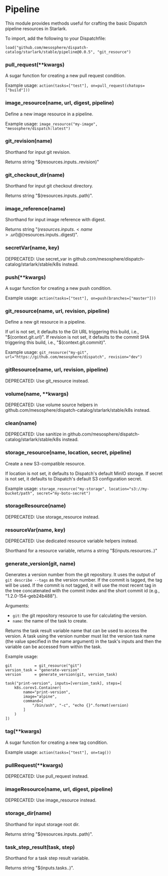 
# Pipeline

This module provides methods useful for crafting the basic Dispatch pipeline resources in Starlark.

To import, add the following to your Dispatchfile:

```
load("github.com/mesosphere/dispatch-catalog/starlark/stable/pipeline@0.0.5", "git_resource")
```


### pull_request(**kwargs)


A sugar function for creating a new pull request condition.

Example usage: `action(tasks=["test"], on=pull_request(chatops=["build"]))`


### image_resource(name, url, digest, pipeline)


Define a new image resource in a pipeline.

Example usage: `image_resource("my-image", "mesosphere/dispatch:latest")`


### git_revision(name)


Shorthand for input git revision.

Returns string "$(resources.inputs.<name>.revision)"


### git_checkout_dir(name)


Shorthand for input git checkout directory.

Returns string "$(resources.inputs.<name>.path)".


### image_reference(name)


Shorthand for input image reference with digest.

Returns string "$(resources.inputs.<name>.url)@$(resources.inputs.<name>.digest)".


### secretVar(name, key)


DEPRECATED: Use secret_var in github.com/mesosphere/dispatch-catalog/starlark/stable/k8s instead.


### push(**kwargs)


A sugar function for creating a new push condition.

Example usage: `action(tasks=["test"], on=push(branches=["master"]))`


### git_resource(name, url, revision, pipeline)


Define a new git resource in a pipeline.

If url is not set, it defaults to the Git URL triggering this build, i.e., "$(context.git.url)".
If revision is not set, it defaults to the commit SHA triggering this build, i.e., "$(context.git.commit)".

Example usage: `git_resource("my-git", url="https://github.com/mesosphere/dispatch", revision="dev")`


### gitResource(name, url, revision, pipeline)


DEPRECATED: Use git_resource instead.


### volume(name, **kwargs)


DEPRECATED: Use volume source helpers in github.com/mesosphere/dispatch-catalog/starlark/stable/k8s instead.


### clean(name)


DEPRECATED: Use sanitize in github.com/mesosphere/dispatch-catalog/starlark/stable/k8s instead.


### storage_resource(name, location, secret, pipeline)


Create a new S3-compatible resource.

If location is not set, it defaults to Dispatch's default MinIO storage.
If secret is not set, it defaults to Dispatch's default S3 configuration secret.

Example usage: `storage_resource("my-storage", location="s3://my-bucket/path", secret="my-boto-secret")`


### storageResource(name)


DEPRECATED: Use storage_resource instead.


### resourceVar(name, key)


DEPRECATED: Use dedicated resource variable helpers instead.

Shorthand for a resource variable, returns a string "$(inputs.resources.<name>.<key>)"


### generate_version(git, name)


Generates a version number from the git repository. It uses the output of `git describe --tags`
as the version number. If the commit is tagged, the tag will be used. If the commit is not tagged,
it will use the most recent tag in the tree concatenated with the commit index and the short commit
id (e.g., "1.2.0-154-geb24b488").

Arguments:
* `git`: the git repository resource to use for calculating the version.
* `name`: the name of the task to create.

Returns the task result variable name that can be used to access the version. A task using the
version number must list the version task name (the value specified in the name argument) in the task's inputs
and then the variable can be accessed from within the task.

Example usage:

    git          = git_resource("git")
    version_task = "generate-version"
    version      = generate_version(git, version_task)

    task("print-version", inputs=[version_task], steps=[
        k8s.corev1.Container(
            name="print-version",
            image="alpine",
            command=[
                "/bin/ash", "-c", "echo {}".format(version)
            ]
        )
    ])


### tag(**kwargs)


A sugar function for creating a new tag condition.

Example usage: `action(tasks=["test"], on=tag())`


### pullRequest(**kwargs)


DEPRECATED: Use pull_request instead.


### imageResource(name, url, digest, pipeline)


DEPRECATED: Use image_resource instead.


### storage_dir(name)


Shorthand for input storage root dir.

Returns string "$(resources.inputs.<name>.path)".


### task_step_result(task, step)


Shorthand for a task step result variable.

Returns string "$(inputs.tasks.<task>.<step>)".



